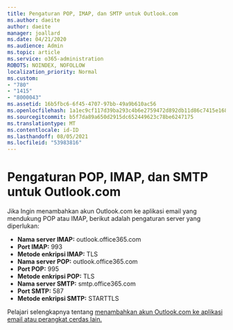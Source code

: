 ```yaml
---
title: Pengaturan POP, IMAP, dan SMTP untuk Outlook.com
ms.author: daeite
author: daeite
manager: joallard
ms.date: 04/21/2020
ms.audience: Admin
ms.topic: article
ms.service: o365-administration
ROBOTS: NOINDEX, NOFOLLOW
localization_priority: Normal
ms.custom:
- "780"
- "1415"
- "8000043"
ms.assetid: 16b5fbc6-6f45-4707-97bb-49a9b610ac56
ms.openlocfilehash: 1a1ec9cf117d39ba293c4b6e2759472d892db11d86c7415e1689027aa8a728ba
ms.sourcegitcommit: b5f7da89a650d2915dc652449623c78be6247175
ms.translationtype: MT
ms.contentlocale: id-ID
ms.lasthandoff: 08/05/2021
ms.locfileid: "53983816"
---
```

# <a name="pop-imap-and-smtp-settings-for-outlookcom"></a>Pengaturan POP, IMAP, dan SMTP untuk Outlook.com

Jika Ingin menambahkan akun Outlook.com ke aplikasi email yang mendukung POP atau IMAP, berikut adalah pengaturan server yang diperlukan:
  
- **Nama server IMAP:** outlook.office365.com
- **Port IMAP:** 993
- **Metode enkripsi IMAP:** TLS
- **Nama server POP:** outlook.office365.com  
- **Port POP:** 995  
- **Metode enkripsi POP:** TLS  
- **Nama server SMTP:** smtp.office365.com
- **Port SMTP:** 587
- **Metode enkripsi SMTP:** STARTTLS

Pelajari selengkapnya tentang [menambahkan akun Outlook.com ke aplikasi email atau perangkat cerdas lain.](https://support.office.com/article/73f3b178-0009-41ae-aab1-87b80fa94970?wt.mc_id=Office_Outlook_com_Alchemy)